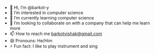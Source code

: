 - 👋 Hi, I’m @barkot-y
- 👀 I’m interested in computer science
- 🌱 I’m currently learning computer science
- 💞️ I’m looking to collaborate on with a company that can help me learn more
- 📫 How to reach me barkotyishak@gmail.com
- 😄 Pronouns: He/Him
- ⚡ Fun fact: I like to play instrument and sing

<!---
barkot-y/barkot-y is a ✨ special ✨ repository because its `README.md` (this file) appears on your GitHub profile.
You can click the Preview link to take a look at your changes.
--->

